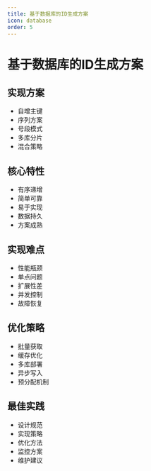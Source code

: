 ```yaml
---
title: 基于数据库的ID生成方案
icon: database
order: 5
---
```


# 基于数据库的ID生成方案

## 实现方案
- 自增主键
- 序列方案
- 号段模式
- 多库分片
- 混合策略

## 核心特性
- 有序递增
- 简单可靠
- 易于实现
- 数据持久
- 方案成熟

## 实现难点
- 性能瓶颈
- 单点问题
- 扩展性差
- 并发控制
- 故障恢复

## 优化策略
- 批量获取
- 缓存优化
- 多库部署
- 异步写入
- 预分配机制

## 最佳实践
- 设计规范
- 实现策略
- 优化方法
- 监控方案
- 维护建议
